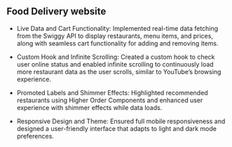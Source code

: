 ## Food Delivery website

- Live Data and Cart Functionality: Implemented real-time data fetching from the Swiggy API to display
  restaurants, menu items, and prices, along with seamless cart functionality for adding and removing items.

- Custom Hook and Infinite Scrolling: Created a custom hook to check user online status and enabled infinite
  scrolling to continuously load more restaurant data as the user scrolls, similar to YouTube’s browsing
  experience.

- Promoted Labels and Shimmer Effects: Highlighted recommended restaurants using Higher Order
  Components and enhanced user experience with shimmer effects while data loads.

- Responsive Design and Theme: Ensured full mobile responsiveness and designed a user-friendly interface that
  adapts to light and dark mode preferences.
